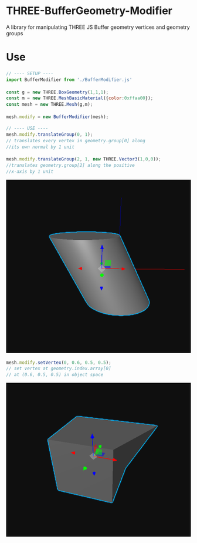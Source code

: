 # THREE-BufferGeometry-Modifier
A library for manipulating THREE JS Buffer geometry vertices and geometry groups

# Use
```JavaScript
// ---- SETUP ----
import BufferModifier from './BufferModifier.js'

const g = new THREE.BoxGeometry(1,1,1);
const m = new THREE.MeshBasicMaterial({color:0xffaa00});
const mesh = new THREE.Mesh(g,m);

mesh.modify = new BufferModifier(mesh);
```
```JavaScript
// ---- USE ----
mesh.modify.translateGroup(0, 1);
// translates every vertex in geometry.group[0] along 
//its own normal by 1 unit

mesh.modify.translateGroup(2, 1, new THREE.Vector3(1,0,0));
//translates geometry.group[2] along the positive
//x-axis by 1 unit
```
![alt text](Imgs/translateGroup.png)

```JavaScript
mesh.modify.setVertex(0, 0.6, 0.5, 0.5);
// set vertex at geometry.index.array[0]
// at (0.6, 0.5, 0.5) in object space

```
![alt text](Imgs/setVertex.png)
